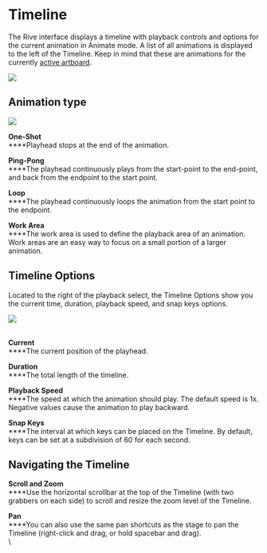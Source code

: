 # Timeline

The Rive interface displays a timeline with playback controls and options for the current animation in Animate mode. A list of all animations is displayed to the left of the Timeline. Keep in mind that these are animations for the currently [active artboard](../fundamentals/artboards/#active-artboard).

![](https://public.rive.app/help/animate-ui-2%20%281%29.png)

## **Animation type**

![](https://public.rive.app/help/animation_type.png)

**One-Shot**\
\*\*\*\*Playhead stops at the end of the animation.

**Ping-Pong**\
\*\*\*\*The playhead continuously plays from the start-point to the end-point, and back from the endpoint to the start point.

**Loop**\
\*\*\*\*The playhead continuously loops the animation from the start point to the endpoint.

**Work Area**\
\*\*\*\*The work area is used to define the playback area of an animation. Work areas are an easy way to focus on a small portion of a larger animation.

## **Timeline Options**

Located to the right of the playback select, the Timeline Options show you the current time, duration, playback speed, and snap keys options.

![](https://public.rive.app/help/timeline_options.png)

\
**Current**\
\*\*\*\*The current position of the playhead.

**Duration**\
\*\*\*\*The total length of the timeline.

**Playback Speed**\
\*\*\*\*The speed at which the animation should play. The default speed is 1x. Negative values cause the animation to play backward.

**Snap Keys**\
\*\*\*\*The interval at which keys can be placed on the Timeline. By default, keys can be set at a subdivision of 60 for each second.

## **Navigating the Timeline**

**Scroll and Zoom**\
\*\*\*\*Use the horizontal scrollbar at the top of the Timeline (with two grabbers on each side) to scroll and resize the zoom level of the Timeline.

**Pan**\
\*\*\*\*You can also use the same pan shortcuts as the stage to pan the Timeline (right-click and drag, or hold spacebar and drag).\
\
